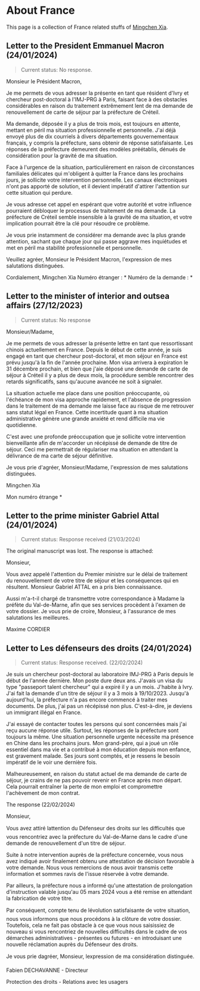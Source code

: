 # About France

This page is a collection of France related stuffs of [Mingchen Xia](readme.md). 

## Letter to the President Emmanuel Macron (24/01/2024)

> Current status: No response.

Monsieur le Président Macron,

Je me permets de vous adresser la présente en tant que résident d'Ivry et chercheur post-doctoral à l'IMJ-PRG à Paris, faisant face à des obstacles considérables en raison du traitement extrêmement lent de ma demande de renouvellement de carte de séjour par la préfecture de Créteil.

Ma demande, déposée il y a plus de trois mois, est toujours en attente, mettant en péril ma situation professionnelle et personnelle. J'ai déjà envoyé plus de dix courriels à divers départements gouvernementaux français, y compris la préfecture, sans obtenir de réponse satisfaisante. Les réponses de la préfecture demeurent des modèles préétablis, dénués de considération pour la gravité de ma situation.

Face à l'urgence de la situation, particulièrement en raison de circonstances familiales délicates qui m'obligent à quitter la France dans les prochains jours, je sollicite votre intervention personnelle. Les canaux électroniques n'ont pas apporté de solution, et il devient impératif d'attirer l'attention sur cette situation qui perdure.

Je vous adresse cet appel en espérant que votre autorité et votre influence pourraient débloquer le processus de traitement de ma demande. La préfecture de Créteil semble insensible à la gravité de ma situation, et votre implication pourrait être la clé pour résoudre ce problème.

Je vous prie instamment de considérer ma demande avec la plus grande attention, sachant que chaque jour qui passe aggrave mes inquiétudes et met en péril ma stabilité professionnelle et personnelle.

Veuillez agréer, Monsieur le Président Macron, l'expression de mes salutations distinguées.

Cordialement,
Mingchen Xia
Numéro étranger : *
Numéro de la demande : *

## Letter to the minister of interior and outsea affairs (27/12/2023)

> Current status: No response

Monsieur/Madame,

Je me permets de vous adresser la présente lettre en tant que ressortissant chinois actuellement en France. Depuis le début de cette année, je suis engagé en tant que chercheur post-doctoral, et mon séjour en France est prévu jusqu'à la fin de l'année prochaine. Mon visa arrivera à expiration le 31 décembre prochain, et bien que j'aie déposé une demande de carte de séjour à Créteil il y a plus de deux mois, la procédure semble rencontrer des retards significatifs, sans qu'aucune avancée ne soit à signaler.

La situation actuelle me place dans une position préoccupante, où l'échéance de mon visa approche rapidement, et l'absence de progression dans le traitement de ma demande me laisse face au risque de me retrouver sans statut légal en France. Cette incertitude quant à ma situation administrative génère une grande anxiété et rend difficile ma vie quotidienne.

C'est avec une profonde préoccupation que je sollicite votre intervention bienveillante afin de m'accorder un récépissé de demande de titre de séjour. Ceci me permettrait de régulariser ma situation en attendant la délivrance de ma carte de séjour définitive.

Je vous prie d'agréer, Monsieur/Madame, l'expression de mes salutations distinguées.

Mingchen Xia

Mon numéro étrange *

## Letter to the prime minister Gabriel Attal (24/01/2024)

> Current status: Response received (21/03/2024)

The original manuscript was lost. The response is attached:

Monsieur,

Vous avez appelé l'attention du Premier ministre sur le délai de traitement du renouvellement de votre titre de séjour et les conséquences qui en résultent.
Monsieur Gabriel ATTAL en a pris bien connaissance.

Aussi m'a-t-il chargé de transmettre votre correspondance à Madame la préfète du Val-de-Marne, afin que ses services procèdent à l'examen de votre dossier.
Je vous prie de croire, Monsieur, à l'assurance de mes salutations les meilleures.

Maxime CORDIER

## Letter to Les défenseurs des droits (24/01/2024)

> Current status: Response received. (22/02/2024)

Je suis un chercheur post-doctoral au laboratoire IMJ-PRG à Paris depuis le début de l'année dernière. Mon poste dure deux ans. J'avais un visa du type "passeport talent chercheur" qui a expiré il y a un mois.
J'habite à Ivry. J'ai fait la demande d'un titre de séjour il y a 3 mois à 19/10/2023. Jusqu'à aujourd'hui, la préfecture n'a pas encore commencé à traiter mes documents.
De plus, j'ai pas un récépissé non plus. C'est-à-dire, je deviens un immigrant illégal en France.

J'ai essayé de contacter toutes les persons qui sont concernées mais j'ai reçu aucune réponse utile. Surtout, les réponses de la préfecture sont toujours la même.
Une situation personnelle urgente nécessite ma présence en Chine dans les prochains jours. Mon grand-père, qui a joué un rôle essentiel dans ma vie et a contribué à mon éducation depuis mon enfance, est gravement malade. Ses jours sont comptés, et je ressens le besoin impératif de le voir une dernière fois.

Malheureusement, en raison du statut actuel de ma demande de carte de séjour, je crains de ne pas pouvoir revenir en France après mon départ. Cela pourrait entraîner la perte de mon emploi et compromettre l'achèvement de mon contrat.

The response (22/02/2024)

Monsieur,

Vous avez attiré lattention du Défenseur des droits sur les difficultés que vous rencontriez avec la préfecture du Val-de-Marne dans le cadre d'une demande de renouvellement d'un titre de séjour.

Suite à notre intervention auprès de la préfecture concernée, vous nous avez indiqué avoir finalement obtenu une attestation de décision favorable à votre demande. Nous vous remercions de nous avoir transmis cette information et sommes ravis de l'issue réservée à votre demande.

Par ailleurs, la préfecture nous a informé qu'une attestation de prolongation d'instruction valable jusqu'au 05 mars 2024 vous a été remise en attendant la fabrication de votre titre.

Par conséquent, compte tenu de lévolution satisfaisante de votre situation, nous vous informons que nous procédons à la clôture de votre dossier. Toutefois, cela ne fait pas obstacle à ce que vous nous saisissiez de nouveau si vous rencontriez de nouvelles difficultés dans le cadre de vos démarches administratives - présentes ou futures - en introduisant une nouvelle réclamation auprès du Défenseur des droits.

Je vous prie dagréer, Monsieur, lexpression de ma considération distinguée.


Fabien DECHAVANNE - Directeur 

Protection des droits - Relations avec les usagers

